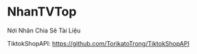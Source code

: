 # NhanTVTop
Nơi Nhân Chia Sẽ Tài Liệu

TiktokShopAPI: https://github.com/TorikatoTrong/TiktokShopAPI
